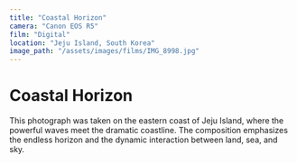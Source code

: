 ```yaml
---
title: "Coastal Horizon"
camera: "Canon EOS R5"
film: "Digital"
location: "Jeju Island, South Korea"
image_path: "/assets/images/films/IMG_8998.jpg"
---
```


# Coastal Horizon

This photograph was taken on the eastern coast of Jeju Island, where the powerful waves meet the dramatic coastline. The composition emphasizes the endless horizon and the dynamic interaction between land, sea, and sky.
